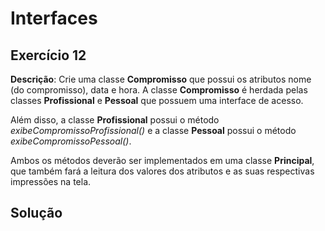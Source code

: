 # Interfaces
## Exercício 12
**Descrição**: Crie uma classe **Compromisso** que possui os atributos nome (do compromisso), data e hora. A classe **Compromisso** é herdada pelas classes **Profissional** e **Pessoal** que possuem uma interface  de acesso.

Além disso, a classe **Profissional** possui o método _exibeCompromissoProfissional()_ e a classe **Pessoal** possui o método _exibeCompromissoPessoal()_.

Ambos os métodos deverão ser implementados em uma classe **Principal**, que também fará a leitura dos valores dos atributos e as suas respectivas impressões na tela.


## Solução
